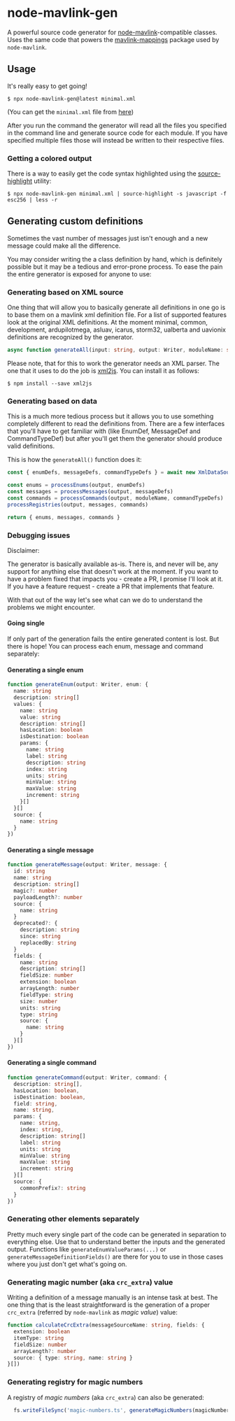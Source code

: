 # node-mavlink-gen

A powerful source code generator for [node-mavlink](https://www.npmjs.com/package/node-mavlink)-compatible classes. Uses the same code that powers the [mavlink-mappings](https://www.npmjs.com/package/mavlink-mappings) package used by `node-mavlink`.

## Usage

It's really easy to get going!

```
$ npx node-mavlink-gen@latest minimal.xml
```

(You can get the `minimal.xml` file from [here](https://raw.githubusercontent.com/mavlink/mavlink/master/message_definitions/v1.0/minimal.xml))

After you run the command the generator will read all the files you specified in the command line and generate source code for each module. If you have specified multiple files those will instead be written to their respective files.

### Getting a colored output

There is a way to easily get the code syntax highlighted using the [source-highlight](https://www.gnu.org/software/src-highlite/) utility:

```
$ npx node-mavlink-gen minimal.xml | source-highlight -s javascript -f esc256 | less -r
```

## Generating custom definitions

Sometimes the vast number of messages just isn't enough and a new message could make all the difference.

You may consider writing the a class definition by hand, which is definitely possible but it may be a tedious and error-prone process. To ease the pain the entire generator is exposed for anyone to use:

### Generating based on XML source

One thing that will allow you to basically generate all definitions in one go is to base them on a mavlink xml definition file. For a list of supported features look at the original XML definitions. At the moment minimal, common, development, ardupilotmega, asluav, icarus, storm32, ualberta and uavionix definitions are recognized by the generator.

```typescript
async function generateAll(input: string, output: Writer, moduleName: string = '')
```

Please note, that for this to work the generator needs an XML parser. The one that it uses to do the job is [xml2js](https://npmjs.com/package/xml2js). You can install it as follows:

```
$ npm install --save xml2js
```

### Generating based on data

This is a much more tedious process but it allows you to use something completely different to read the definitions from. There are a few interfaces that you'll have to get familiar with (like EnumDef, MessageDef and CommandTypeDef) but after you'll get them the generator should produce valid definitions.

This is how the `generateAll()` function does it:

```typescript
const { enumDefs, messageDefs, commandTypeDefs } = await new XmlDataSource().parse(input)

const enums = processEnums(output, enumDefs)
const messages = processMessages(output, messageDefs)
const commands = processCommands(output, moduleName, commandTypeDefs)
processRegistries(output, messages, commands)

return { enums, messages, commands }
```

### Debugging issues

Disclaimer:

The generator is basically available as-is. There is, and never will be, any support for anything else that doesn't work at the moment. If you want to have a problem fixed that impacts you - create a PR, I promise I'll look at it. If you have a feature request - create a PR that implements that feature.

With that out of the way let's see what can we do to understand the problems we might encounter.

#### Going single

If only part of the generation fails the entire generated content is lost. But there is hope! You can process each enum, message and command separately:

#### Generating a single enum

```typescript
function generateEnum(output: Writer, enum: {
  name: string
  description: string[]
  values: {
    name: string
    value: string
    description: string[]
    hasLocation: boolean
    isDestination: boolean
    params: {
      name: string
      label: string
      description: string
      index: string
      units: string
      minValue: string
      maxValue: string
      increment: string
    }[]
  }[]
  source: {
    name: string
  }
})
```

#### Generating a single message

```typescript
function generateMessage(output: Writer, message: {
  id: string
  name: string
  description: string[]
  magic?: number
  payloadLength?: number
  source: {
    name: string
  }
  deprecated?: {
    description: string
    since: string
    replacedBy: string
  }
  fields: {
    name: string
    description: string[]
    fieldSize: number
    extension: boolean
    arrayLength: number
    fieldType: string
    size: number
    units: string
    type: string
    source: {
      name: string
    }
  }[]
})
```

#### Generating a single command

```typescript
function generateCommand(output: Writer, command: {
  description: string[],
  hasLocation: boolean,
  isDestination: boolean,
  field: string,
  name: string,
  params: {
    name: string,
    index: string,
    description: string[]
    label: string
    units: string
    minValue: string
    maxValue: string
    increment: string
  }[]
  source: {
    commonPrefix?: string
  }
})
```

### Generating other elements separately

Pretty much every single part of the code can be generated in separation to everything else. Use that to understand better the inputs and the generated output. Functions like `generateEnumValueParams(...)` or `generateMessageDefinitionFields()` are there for you to use in those cases where you just don't get what's going on.

### Generating magic number (aka `crc_extra`) value

Writing a definition of a message manually is an intense task at best. The one thing that is the least straightforward is the generation of a proper `crc_extra` (referred by `node-mavlink` as _magic value_) value:

```typescript
function calculateCrcExtra(messageSourceName: string, fields: {
  extension: boolean
  itemType: string
  fieldSize: number
  arrayLength?: number
  source: { type: string, name: string }
}[])
```

### Generating registry for magic numbers

A registry of _magic numbers_ (aka `crc_extra`) can also be generated:

```javascript
  fs.writeFileSync('magic-numbers.ts', generateMagicNumbers(magicNumbers))
```

